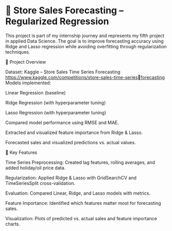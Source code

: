 # 🛒 Store Sales Forecasting – Regularized Regression

This project is part of my internship journey and represents my fifth project in applied Data Science. The goal is to improve forecasting accuracy using Ridge and Lasso regression while avoiding overfitting through regularization techniques.

📌 Project Overview

Dataset: Kaggle – Store Sales Time Series Forecasting https://www.kaggle.com/competitions/store-sales-time-seriesforecasting
Models implemented:

Linear Regression (baseline)

Ridge Regression (with hyperparameter tuning)

Lasso Regression (with hyperparameter tuning)

Compared model performance using RMSE and MAE.

Extracted and visualized feature importance from Ridge & Lasso.

Forecasted sales and visualized predictions vs. actual values.

🔑 Key Features

Time Series Preprocessing: Created lag features, rolling averages, and added holiday/oil price data.

Regularization: Applied Ridge & Lasso with GridSearchCV and TimeSeriesSplit cross-validation.

Evaluation: Compared Linear, Ridge, and Lasso models with metrics.

Feature Importance: Identified which features matter most for forecasting sales.

Visualization: Plots of predicted vs. actual sales and feature importance charts.
